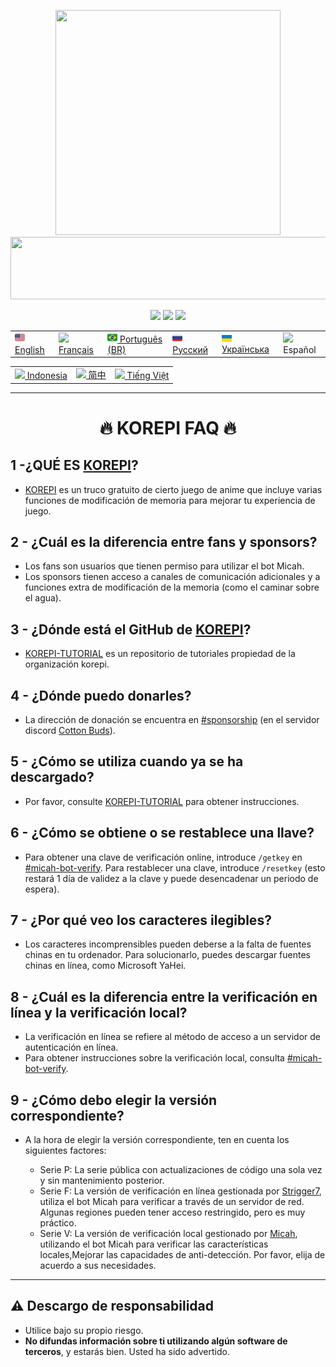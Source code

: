 <p align="center">
  <a href="#"><img width="360" height="360" src="https://media.discordapp.net/attachments/1033549666769449002/1107009612210765955/matches.png"></a>
  <a href="#"><img width="650" height="100" src="https://share.creavite.co/FBkHy3zbN4CgWCr0.gif"></a>
</p>

<p align="center">
	<a href="https://github.com/Korepi/keyauth-cpp-library/releases"><img src="https://img.shields.io/github/downloads/Korepi/keyauth-cpp-library/total.svg?style=for-the-badge&color=darkcyan"></a>
	<a href="https://github.com/Korepi/Korepi/graphs/contributors"><img src="https://img.shields.io/github/contributors/Korepi/Korepi?style=for-the-badge&color=darkcyan"></a>
	<a href="https://discord.gg/cottonbuds"><img src="https://img.shields.io/discord/440536354544156683?label=Discord&logo=discord&style=for-the-badge&color=darkviolet"></a>
</p>

<div align="center">
<table>
  <tr>
    <td valign="center"><a href="README.md"><img src="https://github.com/twitter/twemoji/blob/master/assets/svg/1f1fa-1f1f8.svg" width="16"/> English</td>
    <td valign="center"><a href="README_fr-fr.md"><img src="https://em-content.zobj.net/thumbs/160/twitter/154/flag-for-france_1f1eb-1f1f7.png" width="16"/> Français</td>
    <td valign="center"><a href="README_pt-br.md"><img src="https://github.com/twitter/twemoji/blob/master/assets/svg/1f1e7-1f1f7.svg" width="16"/> Português (BR)</td>
    <td valign="center"><a href="README_ru-ru.md"><img src="https://github.com/twitter/twemoji/blob/master/assets/svg/1f1f7-1f1fa.svg" width="16"/> Русский</a></td>
    <td valign="center"><a href="README_ua-ua.md"><img src="https://github.com/Andrew1397/Ukraine/blob/main/Flag_of_Ukraine.png" width="16"/> Українська</a></td>
    <td valign="center"><img src="https://twemoji.maxcdn.com/v/13.0.0/svg/1f1e6-1f1f7.svg" width="16"/> Español</td>
      
  </tr>
</table>
</div>
<div align="center">
<table>
  <tr>
    <td valign="center"><a href="README_id-id.md"><img src="https://em-content.zobj.net/thumbs/120/twitter/351/flag-indonesia_1f1ee-1f1e9.png" width="16"/> Indonesia</td>
    <td valign="center"><a href="README_zh-cn.md"><img src="https://em-content.zobj.net/thumbs/120/twitter/351/flag-china_1f1e8-1f1f3.png" width="16"/> 简中</a></td> 
    <td valign="center"><a href="README_vi-vn.md"><img src="https://em-content.zobj.net/thumbs/120/twitter/351/flag-vietnam_1f1fb-1f1f3.png" width="16"/> Tiếng Việt </a></td>
  </tr>
</table>
</div>
	    
---
<div align="center">
  
# 🔥 KOREPI FAQ 🔥

</div>

## 1 -¿QUÉ ES [KOREPI](https://github.com/Korepi/Korepi)?

- [KOREPI](https://github.com/Korepi/Korepi) es un truco gratuito de cierto juego de anime que incluye varias funciones de modificación de memoria para mejorar tu experiencia de juego.

## 2 - ¿Cuál es la diferencia entre fans y sponsors?

- Los fans son usuarios que tienen permiso para utilizar el bot Micah.
- Los sponsors tienen acceso a canales de comunicación adicionales y a funciones extra de modificación de la memoria (como el caminar sobre el agua).

## 3 -  ¿Dónde está el GitHub de [KOREPI](https://github.com/Korepi/Korepi)?

- [KOREPI-TUTORIAL](https://github.com/Korepi/Korepi-Tutorial) es un repositorio de tutoriales propiedad de la organización korepi.

## 4 - ¿Dónde puedo donarles?

- La dirección de donación se encuentra en [#sponsorship](https://discord.com/channels/1069057220802781265/1097565269985071205) (en el servidor discord [Cotton Buds](https://discord.gg/cottonbuds)).

## 5 - ¿Cómo se utiliza cuando ya se ha descargado?

- Por favor, consulte [KOREPI-TUTORIAL](https://github.com/Korepi/Korepi-Tutorial) para obtener instrucciones.

## 6 - ¿Cómo se obtiene o se restablece una llave?

- Para obtener una clave de verificación online, introduce `/getkey` en [#micah-bot-verify](https://discord.com/channels/1069057220802781265/1109781322005741658). Para restablecer una clave, introduce `/resetkey` (esto restará 1 día de validez a la clave y puede desencadenar un periodo de espera).

## 7 - ¿Por qué veo los caracteres ilegibles?

- Los caracteres incomprensibles pueden deberse a la falta de fuentes chinas en tu ordenador. Para solucionarlo, puedes descargar fuentes chinas en línea, como Microsoft YaHei.

## 8 - ¿Cuál es la diferencia entre la verificación en línea y la verificación local?

- La verificación en línea se refiere al método de acceso a un servidor de autenticación en línea.
- Para obtener instrucciones sobre la verificación local, consulta [#micah-bot-verify](https://discord.com/channels/1069057220802781265/1109781322005741658).

## 9 - ¿Cómo debo elegir la versión correspondiente?

- A la hora de elegir la versión correspondiente, ten en cuenta los siguientes factores:

   + Serie P: La serie pública con actualizaciones de código una sola vez y sin mantenimiento posterior.
   + Serie F: La versión de verificación en línea gestionada por [Strigger7](https://github.com/Strigger7), utiliza el bot Micah para verificar a través de un servidor de red. Algunas regiones pueden tener acceso restringido, pero es muy práctico.
   + Serie V: La versión de verificación local gestionado por [Micah](https://github.com/Micah123321), utilizando el bot Micah para verificar las características locales,Mejorar las capacidades de anti-detección. Por favor, elija de acuerdo a sus necesidades.

---

## ⚠ Descargo de responsabilidad

- Utilice bajo su propio riesgo.
- **No difundas información sobre ti utilizando algún software de terceros**, y estarás bien. Usted ha sido advertido.

